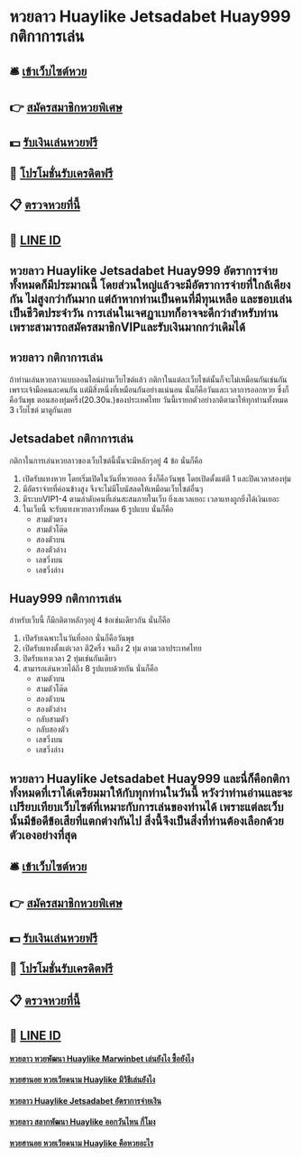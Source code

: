 # หวยลาว Huaylike Jetsadabet Huay999 กติกาการเล่น

## 🛎 [เข้าเว็บไซต์หวย](https://bit.ly/3f1LesY)
## 👉 [สมัครสมาชิกหวยพิเศษ](https://bit.ly/3f1LesY)
## 💵 [รับเงินเล่นหวยฟรี](https://bit.ly/3Dxj56X)
## 👑 [โปรโมชั่นรับเครดิตฟรี](https://bit.ly/3Dxj56X)
## 📋 [ตรวจหวยที่นี้](https://bit.ly/3Dxj56X)
## 📱 [LINE ID](https://bit.ly/3Dxj56X)

## หวยลาว Huaylike Jetsadabet Huay999 อัตราการจ่ายทั้งหมดก็มีประมาณนี้ โดยส่วนใหญ่แล้วจะมีอัตราการจ่ายที่ใกล้เคียงกัน ไม่สูงกว่ากันมาก แต่ถ้าหากท่านเป็นคนที่มีทุนเหลือ และชอบเล่นเป็นชีวิตประจำวัน การเล่นในเจศฏาเบทก็อาจจะดีกว่าสำหรับท่าน เพราะสามารถสมัครสมาชิกVIPและรับเงินมากกว่าเดิมได้

## หวยลาว กติกาการเล่น
ถ้าท่านเล่นหวยลาวแบบออนไลน์ผ่านเว็บไซต์แล้ว กติกาในแต่ละเว็บไซต์นั้นก็จะไม่เหมือนกันเช่นกัน เพราะเจ้ามือคนละคนกัน แต่มีสิ่งหนึ่งที่เหมือนกันอย่างแน่นอน นั่นก็คือวันและเวลาการออกหวย ซึ่งก็คือวันพุธ ตอนสองทุ่มครึ่ง(20.30น.)ของประเทศไทย วันนี้เรายกตัวอย่างกติตามาให้ทุกท่านทั้งหมด 3 เว็บไซต์ มาดูกันเลย

## Jetsadabet กติกาการเล่น
กติกาในการเล่นหวยลาวของเว็บไซต์นี้นั้นจะมีหลักๆอยู่ 4 ข้อ นั่นก็คือ
1. เปิดรับแทงหวย โดยเริ่มเปิดในวันที่หวยออก ซึ่งก็คือวันพุธ โดยเปิดตั้งแต่ตี 1 และปิดเวลาสองทุ่ม
2. มีอัตราจ่ายที่ค่อนข้างสูง จึงจะไม่มีโบนัสลดให้เหมือนเว็บไซต์อื่นๆ
3. มีระบบVIP1-4 ตามลำดับคนที่เล่นสะสมภายในเว็บ ยิ่งเลเวลเยอะ เวลาแทงถูกยิ่งได้เงินเยอะ
4. ในเว็บนี้ จะรับแทงหวยลาวทั้งหมด 6 รูปแบบ นั่นก็คือ
	- สามตัวตรง
	- สามตัวโต๊ด
	- สองตัวบน
	- สองตัวล่าง
	- เลขวิ่งบน
	- เลขวิ่งล่าง

## Huay999 กติกาการเล่น
สำหรับเว็บนี้ ก็มีกติตาหลักๆอยู่ 4 ข้อเช่นเดียวกัน นั่นก็คือ
1. เปิดรับเฉพาะในวันที่ออก นั่นก็คือวันพุธ
2. เปิดรับแทงตั้งแต่เวลา ตี2ครึ่ง จนถึง 2 ทุ่ม ตามเวลาประเทศไทย
3. ปิดรับแทงเวลา 2 ทุ่มเช่นกันเดียว
4. สามารถเล่นหวยได้ถึง 8 รูปแบบด้วยกัน นั่นก็คือ
	- สามตัวบน
	- สามตัวโต๊ด
	- สองตัวบน
	- สองตัวล่าง
	- กลับสามตัว
	- กลับสองตัว
	- เลขวิ่งบน
	- เลขวิ่งล่าง

## หวยลาว Huaylike Jetsadabet Huay999 และนี่ก็คือกติกาทั้งหมดที่เราได้เตรียมมาให้กับทุกท่านในวันนี้ หวังว่าท่านอ่านและจะเปรียบเทียบเว็บไซต์ที่เหมาะกับการเล่นของท่านได้ เพราะแต่ละเว็บนั้นมีข้อดีข้อเสียที่แตกต่างกันไป สิ่งนี้จึงเป็นสิ่งที่ท่านต้องเลือกด้วยตัวเองอย่างที่สุด

## 🛎 [เข้าเว็บไซต์หวย](https://bit.ly/3f1LesY)
## 👉 [สมัครสมาชิกหวยพิเศษ](https://bit.ly/3f1LesY)
## 💵 [รับเงินเล่นหวยฟรี](https://bit.ly/3Dxj56X)
## 👑 [โปรโมชั่นรับเครดิตฟรี](https://bit.ly/3Dxj56X)
## 📋 [ตรวจหวยที่นี้](https://bit.ly/3Dxj56X)
## 📱 [LINE ID](https://bit.ly/3Dxj56X)

#### [หวยลาว หวยพัฒนา Huaylike Marwinbet เล่นยังไง ซื้อยังไง](https://atom.io/themes/หวยลาว%20หวยพัฒนา%20Huaylike%20Marwinbet%20เล่นยังไง%20ซื้อยังไง)
#### [หวยฮานอย หวยเวียดนาม Huaylike มีวิธีเล่นยังไง](https://atom.io/themes/หวยฮานอย%20หวยเวียดนาม%20Huaylike%20มีวิธีเล่นยังไง)
#### [หวยลาว Huaylike Jetsadabet อัตราการจ่ายเงิน](https://atom.io/themes/หวยลาว%20Huaylike%20Jetsadabet%20อัตราการจ่ายเงิน)
#### [หวยลาว สลากพัฒนา Huaylike ออกวันไหน กี่โมง](https://atom.io/themes/หวยลาว%20สลากพัฒนา%20Huaylike%20ออกวันไหน%20กี่โมง)
#### [หวยฮานอย หวยเวียดนาม Huaylike คือหวยอะไร](https://atom.io/themes/หวยฮานอย%20หวยเวียดนาม%20Huaylike%20คือหวยอะไร)